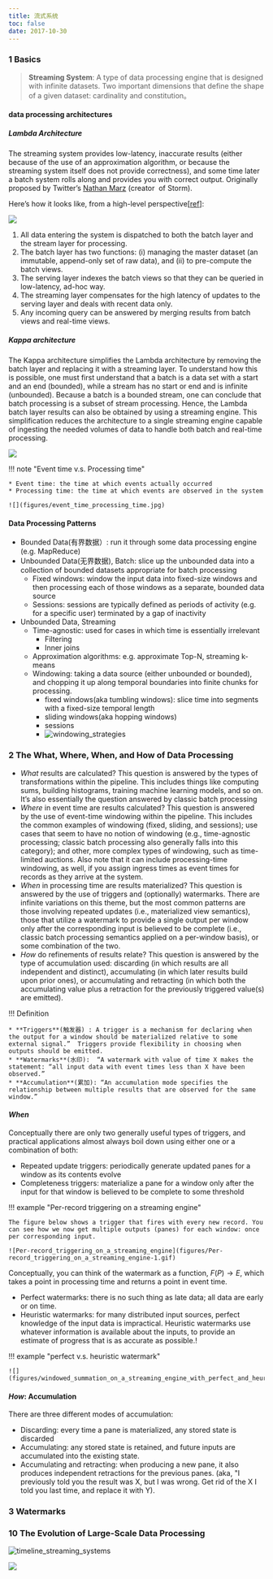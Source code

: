 ```yaml
---
title: 流式系统
toc: false
date: 2017-10-30
---  
```

  
### 1 Basics

> **Streaming System**: A type of data processing engine that is designed with infinite datasets.
Two important dimensions that define the shape of a given dataset: cardinality and constitution。


#### data processing architectures

##### Lambda Architecture



    
The streaming system provides low-latency, inaccurate results (either because of the use of an approximation algorithm, or because the streaming system itself does not provide correctness), and some time later a batch system rolls along and provides you with correct output. Originally proposed by Twitter’s [Nathan Marz](http://nathanmarz.com/blog/how-to-beat-the-cap-theorem.html) (creator  of Storm).
    
Here’s how it looks like, from a high-level perspective[[ref](http://lambda-architecture.net/)]:

![](figures/lambda_architecture.png)


   
1. All data entering the system is dispatched to both the batch layer and the stream layer for processing.
2. The batch layer has two functions: (i) managing the master dataset (an immutable, append-only set of raw data), and (ii) to pre-compute the batch views.
3. The serving layer indexes the batch views so that they can be queried in low-latency, ad-hoc way.
4. The streaming layer compensates for the high latency of updates to the serving layer and deals with recent data only.
5. Any incoming query can be answered by merging results from batch views and real-time views.

##### Kappa architecture

The Kappa architecture simplifies the Lambda architecture by removing the batch layer and replacing it with a streaming layer. To understand how this is possible, one must first understand that a batch is a data set with a start and an end (bounded), while a stream has no start or end and is infinite (unbounded). Because a batch is a bounded stream, one can conclude that batch processing is a subset of stream processing.  Hence, the Lambda batch layer results can also be obtained by using a streaming engine. This simplification reduces the architecture to a single streaming engine capable of ingesting the needed volumes of data to handle both batch and real-time processing.


![](figures/kappa_architecture.jpg)



!!! note "Event time v.s. Processing time"
    
    * Event time: the time at which events actually occurred
    * Processing time: the time at which events are observed in the system

    ![](figures/event_time_processing_time.jpg)


#### Data Processing Patterns

* Bounded Data(有界数据）: run it through some data processing engine (e.g. MapReduce)
* Unbounded Data(无界数据), Batch: slice up the unbounded data into a collection of bounded datasets appropriate for batch processing
    * Fixed windows: window the input data into fixed-size windows and then processing each of those windows as a separate, bounded data source
    * Sessions: sessions are typically defined as periods of activity (e.g. for a specific user) terminated by a gap of inactivity
* Unbounded Data, Streaming
    * Time-agnostic: used for cases in which time is essentially irrelevant
        * Filtering
        * Inner joins 
    * Approximation algorithms: e.g. approximate Top-N, streaming k-means
    * Windowing: taking a data source (either unbounded or bounded), and chopping it up along temporal boundaries into finite chunks for processing.
        * fixed windows(aka tumbling windows): slice time into segments with a fixed-size temporal length
        * sliding windows(aka hopping windows)
        * sessions
        * ![windowing_strategies](figures/windowing_strategies.png)


### 2 The <brown>What</brown>, <blue>Where</blue>, <green>When</green>, and <red>How</red> of Data Processing

* <em><brown>What</brown></em> results are calculated? This question is answered by the types of transformations within the pipeline. This includes things like computing sums, building histograms, training machine learning models, and so on. It’s also essentially the question answered by classic batch processing
* <em><blue>Where</blue></em> in event time are results calculated? This question is answered by the use of event-time windowing within the pipeline. This includes the common examples of windowing (fixed, sliding, and sessions); use cases that seem to have no notion of windowing (e.g., time-agnostic processing; classic batch processing also generally falls into this category); and other, more complex types of windowing, such as time-limited auctions. Also note that it can include processing-time windowing, as well, if you assign ingress times as event times for records as they arrive at the system.
* <em><green>When</green></em> in processing time are results materialized? This question is answered by the use of triggers and (optionally) watermarks. There are infinite variations on this theme, but the most common patterns are those involving repeated updates (i.e., materialized view semantics), those that utilize a watermark to provide a single output per window only after the corresponding input is believed to be complete (i.e., classic batch processing semantics applied on a per-window basis), or some combination of the two.
* <em><red>How</red></em> do refinements of results relate? This question is answered by the type of accumulation used: discarding (in which results are all independent and distinct), accumulating (in which later results build upon prior ones), or accumulating and retracting (in which both the accumulating value plus a retraction for the previously triggered value(s) are emitted).


!!! Definition

    * **Triggers**(触发器) : A trigger is a mechanism for declaring when the output for a window should be materialized relative to some external signal.”  Triggers provide flexibility in choosing when outputs should be emitted.
    * **Watermarks**(水印):  “A watermark with value of time X makes the statement: “all input data with event times less than X have been observed.”
    * **Accumulation**(累加): “An accumulation mode specifies the relationship between multiple results that are observed for the same window.”


#### <em><brown>When</brown></em>


Conceptually there are only two generally useful types of triggers, and practical applications almost always boil down using either one or a combination of both:

* Repeated update triggers: periodically generate updated panes for a window as its contents evolve
* Completeness triggers: materialize a pane for a window only after the input for that window is believed to be complete to some threshold


!!! example "Per-record triggering on a streaming engine"
    
    The figure below shows a trigger that fires with every new record. You can see how we now get multiple outputs (panes) for each window: once per corresponding input.
    
    ![Per-record_triggering_on_a_streaming_engine](figures/Per-record_triggering_on_a_streaming_engine-1.gif)


Conceptually, you can think of the watermark as a function, $F(P) \rightarrow E$, which takes a point in processing time and returns a point in event time.

* Perfect watermarks: there is no such thing as late data; all data are early or on time.
* Heuristic watermarks: for many distributed input sources, perfect knowledge of the input data is impractical. Heuristic watermarks use whatever information is available about the inputs, to provide an estimate of progress that is as accurate as possible.!

!!! example "perfect v.s. heuristic watermark"

    ![](figures/windowed_summation_on_a_streaming_engine_with_perfect_and_heuristic_watermark.gif)

#### <em><red>How</em></red>: Accumulation


There are three different modes of accumulation:

* Discarding: every time a pane is materialized, any stored state is discarded
* Accumulating: any stored state is retained, and future inputs are accumulated into the existing state.
* Accumulating and retracting: when producing a new pane, it also produces independent retractions for the previous panes. (aka, "I previously told you the result was X, but I was wrong. Get rid of the X I told you last time, and replace it with Y).



### 3 Watermarks



### 10 The Evolution of Large-Scale Data Processing

![timeline_streaming_systems](figures/timeline_streaming_systems.png)

![](figures/storm_v.s._sparkstreaming_v.s._flink.png)
